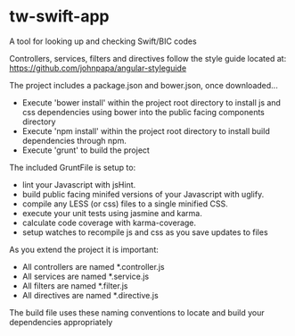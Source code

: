 # tw-swift-app
A tool for looking up and checking Swift/BIC codes

Controllers, services, filters and directives follow the style guide located at:
https://github.com/johnpapa/angular-styleguide

The project includes a package.json and bower.json, once downloaded...
* Execute 'bower install' within the project root directory to install js and css dependencies using bower into the public facing components directory
* Execute 'npm install' within the project root directory to install build dependencies through npm.
* Execute 'grunt' to build the project

The included GruntFile is setup to:
* lint your Javascript with jsHint.
* build public facing minifed versions of your Javascript with uglify.
* compile any LESS (or css) files to a single minified CSS.
* execute your unit tests using jasmine and karma.
* calculate code coverage with karma-coverage.
* setup watches to recompile js and css as you save updates to files

As you extend the project it is important:
* All controllers are named *.controller.js
* All services are named *.service.js
* All filters are named *.filter.js
* All directives are named *.directive.js

The build file uses these naming conventions to locate and build your dependencies appropriately
